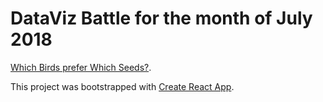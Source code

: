 # DataViz Battle for the month of July 2018

[Which Birds prefer Which Seeds?](https://www.reddit.com/r/dataisbeautiful/comments/8vhxhq/battle_dataviz_battle_for_the_month_of_july_2018).

This project was bootstrapped with [Create React App](https://github.com/facebookincubator/create-react-app).

